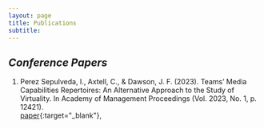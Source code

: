 ```yaml
---
layout: page
title: Publications
subtitle:
---
```


## _Conference Papers_

1. Perez Sepulveda, I., Axtell, C., & Dawson, J. F. (2023). Teams’ Media Capabilities Repertoires: An Alternative Approach to the Study of Virtuality.
    In Academy of Management Proceedings (Vol. 2023, No. 1, p. 12421).  
   [paper](https://journals.aom.org/doi/abs/10.5465/AMPROC.2023.12421abstract){:target="_blank"},
   <!-- [poster](posters/Interspeech2019_Poster.pdf){:target="_blank"},  -->
   <!--  [code](https://github.com/groadabike/Kaldi-Dsing-task){:target="_blank"} -->


